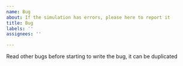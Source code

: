 ```yaml
---
name: Bug
about: If the simulation has errors, please here to report it
title: Bug
labels: ''
assignees: ''

---
```


Read other bugs before starting to write the bug, it can be duplicated
